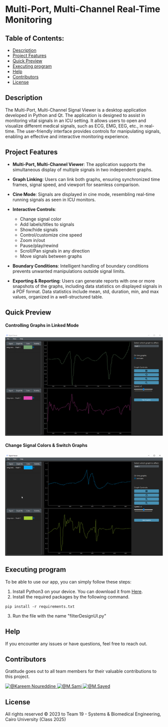 # Multi-Port, Multi-Channel Real-Time Monitoring

## Table of Contents:
- [Description](#description)
- [Project Features](#project-features)
- [Quick Preview](#quick-preview)
- [Executing program](#executing-program)
- [Help](#Help)
- [Contributors](#contributors)
- [License](#license)

## Description

The Multi-Port, Multi-Channel Signal Viewer is a desktop application developed in Python and Qt. The application is designed to assist in monitoring vital signals in an ICU setting. It allows users to open and visualize different medical signals, such as ECG, EMG, EEG, etc., in real-time. The user-friendly interface provides controls for manipulating signals, enabling an effective and interactive monitoring experience.

## Project Features

- **Multi-Port, Multi-Channel Viewer**: The application supports the simultaneous display of multiple signals in two independent graphs.
- **Graph Linking**: Users can link both graphs, ensuring synchronized time frames, signal speed, and viewport for seamless comparison.
- **Cine Mode**: Signals are displayed in cine mode, resembling real-time running signals as seen in ICU monitors.
- **Interactive Controls**:
  - Change signal color
  - Add labels/titles to signals
  - Show/hide signals
  - Control/customize cine speed
  - Zoom in/out
  - Pause/play/rewind
  - Scroll/Pan signals in any direction
  - Move signals between graphs

- **Boundary Conditions**: Intelligent handling of boundary conditions prevents unwanted manipulations outside signal limits.

- **Exporting & Reporting**: Users can generate reports with one or more snapshots of the graphs, including data statistics on displayed signals in a PDF format. Data statistics include mean, std, duration, min, and max values, organized in a well-structured table.

## Quick Preview

#### Controlling Graphs in Linked Mode

![Link_Graphs](Resources/Gifs/Link_Graphs.gif)

#### Change Signal Colors & Switch Graphs

![Change_Color](Resources/Gifs/Change_Colors.gif)

## Executing program

To be able to use our app, you can simply follow these steps:
1. Install Python3 on your device. You can download it from <a href="https://www.python.org/downloads/">Here</a>.
2. Install the required packages by the following command.
```
pip install -r requirements.txt
```
3. Run the file with the name "filterDesignUI.py"

## Help

If you encounter any issues or have questions, feel free to reach out.

## Contributors

Gratitude goes out to all team members for their valuable contributions to this project.

<div align="left">
  <a href="https://github.com/cln-Kafka">
    <img src="https://avatars.githubusercontent.com/u/100665578?v=4" width="100px" alt="@Kareem Noureddine">
  </a>
  <a href="https://github.com/1MuhammadSami1">
    <img src="https://avatars.githubusercontent.com/u/139786587?v=4" width="100px" alt="@M.Sami">
  </a>
  <a href="https://github.com/MohamedSayedDiab">
    <img src="https://avatars.githubusercontent.com/u/90231744?v=4" width="100px" alt="@M.Sayed">
  </a>
</div>

## License

All rights reserved © 2023 to Team 19 - Systems & Biomedical Engineering, Cairo University (Class 2025)
